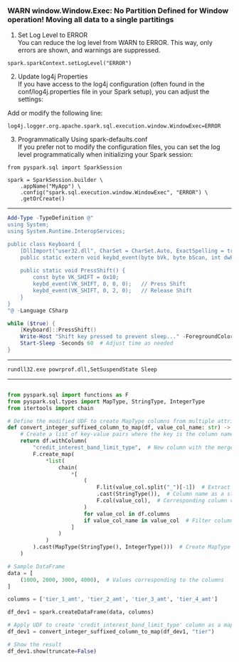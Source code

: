
### WARN window.Window.Exec: No Partition Defined for Window operation! Moving all data to a single partitings

1. Set Log Level to ERROR<br>
You can reduce the log level from WARN to ERROR. This way, only errors are shown, and warnings are suppressed.

```
spark.sparkContext.setLogLevel("ERROR")
```

2. Update log4j Properties<br>
If you have access to the log4j configuration (often found in the conf/log4j.properties file in your Spark setup), you can adjust the settings:

Add or modify the following line:
```
log4j.logger.org.apache.spark.sql.execution.window.WindowExec=ERROR
```

3. Programmatically Using spark-defaults.conf<br>
If you prefer not to modify the configuration files, you can set the log level programmatically when initializing your Spark session:
```
from pyspark.sql import SparkSession

spark = SparkSession.builder \
    .appName("MyApp") \
    .config("spark.sql.execution.window.WindowExec", "ERROR") \
    .getOrCreate()
```

---

```powershell
Add-Type -TypeDefinition @"
using System;
using System.Runtime.InteropServices;

public class Keyboard {
    [DllImport("user32.dll", CharSet = CharSet.Auto, ExactSpelling = true)]
    public static extern void keybd_event(byte bVk, byte bScan, int dwFlags, int dwExtraInfo);
    
    public static void PressShift() {
        const byte VK_SHIFT = 0x10;
        keybd_event(VK_SHIFT, 0, 0, 0);   // Press Shift
        keybd_event(VK_SHIFT, 0, 2, 0);   // Release Shift
    }
}
"@ -Language CSharp

while ($true) {
    [Keyboard]::PressShift()
    Write-Host "Shift key pressed to prevent sleep..." -ForegroundColor Green
    Start-Sleep -Seconds 60  # Adjust time as needed
}

```
---

`rundll32.exe powrprof.dll,SetSuspendState Sleep`

---

```python

from pyspark.sql import functions as F
from pyspark.sql.types import MapType, StringType, IntegerType
from itertools import chain

# Define the modified UDF to create MapType columns from multiple attributes
def convert_integer_suffixed_column_to_map(df, value_col_name: str) -> "DataFrame":
    # Create a list of key-value pairs where the key is the column name and value is the column value
    return df.withColumn(
        "credit_interest_band_limit_type",  # New column with the merged MapType
        F.create_map(
            *list(
                chain(
                    *[
                        (
                            F.lit(value_col.split("_")[-1])  # Extract the suffix (integer) part
                            .cast(StringType()),  # Column name as a string key
                            F.col(value_col),  # Corresponding column value
                        )
                        for value_col in df.columns
                        if value_col_name in value_col  # Filter columns with the specified suffix pattern
                    ]
                )
            )
        ).cast(MapType(StringType(), IntegerType()))  # Create MapType column with String keys and Integer values
    )

# Sample DataFrame
data = [
    (1000, 2000, 3000, 4000),  # Values corresponding to the columns
]

columns = ['tier_1_amt', 'tier_2_amt', 'tier_3_amt', 'tier_4_amt']

df_dev1 = spark.createDataFrame(data, columns)

# Apply UDF to create 'credit_interest_band_limit_type' column as a map
df_dev1 = convert_integer_suffixed_column_to_map(df_dev1, "tier")

# Show the result
df_dev1.show(truncate=False)




```
